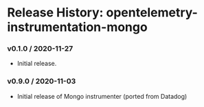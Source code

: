 # Release History: opentelemetry-instrumentation-mongo

### v0.1.0 / 2020-11-27

* Initial release.

### v0.9.0 / 2020-11-03

* Initial release of Mongo instrumenter (ported from Datadog)
